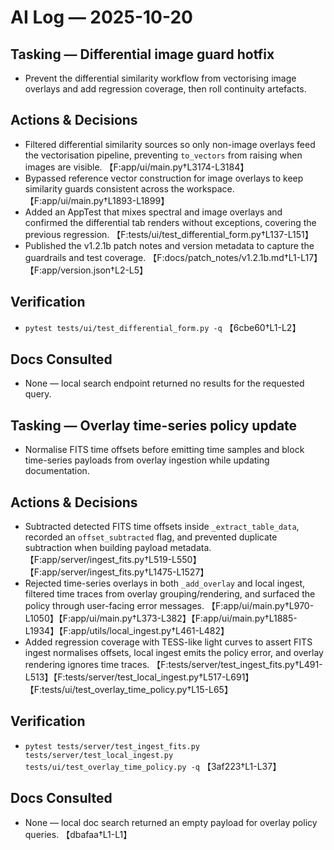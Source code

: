 # AI Log — 2025-10-20

## Tasking — Differential image guard hotfix
- Prevent the differential similarity workflow from vectorising image overlays and add regression coverage, then roll continuity artefacts.

## Actions & Decisions
- Filtered differential similarity sources so only non-image overlays feed the vectorisation pipeline, preventing `to_vectors` from raising when images are visible. 【F:app/ui/main.py†L3174-L3184】
- Bypassed reference vector construction for image overlays to keep similarity guards consistent across the workspace. 【F:app/ui/main.py†L1893-L1899】
- Added an AppTest that mixes spectral and image overlays and confirmed the differential tab renders without exceptions, covering the previous regression. 【F:tests/ui/test_differential_form.py†L137-L151】
- Published the v1.2.1b patch notes and version metadata to capture the guardrails and test coverage. 【F:docs/patch_notes/v1.2.1b.md†L1-L17】【F:app/version.json†L2-L5】

## Verification
- `pytest tests/ui/test_differential_form.py -q` 【6cbe60†L1-L2】

## Docs Consulted
- None — local search endpoint returned no results for the requested query.

## Tasking — Overlay time-series policy update
- Normalise FITS time offsets before emitting time samples and block time-series payloads from overlay ingestion while updating documentation.

## Actions & Decisions
- Subtracted detected FITS time offsets inside `_extract_table_data`, recorded an `offset_subtracted` flag, and prevented duplicate subtraction when building payload metadata. 【F:app/server/ingest_fits.py†L519-L550】【F:app/server/ingest_fits.py†L1475-L1527】
- Rejected time-series overlays in both `_add_overlay` and local ingest, filtered time traces from overlay grouping/rendering, and surfaced the policy through user-facing error messages. 【F:app/ui/main.py†L970-L1050】【F:app/ui/main.py†L373-L382】【F:app/ui/main.py†L1885-L1934】【F:app/utils/local_ingest.py†L461-L482】
- Added regression coverage with TESS-like light curves to assert FITS ingest normalises offsets, local ingest emits the policy error, and overlay rendering ignores time traces. 【F:tests/server/test_ingest_fits.py†L491-L513】【F:tests/server/test_local_ingest.py†L517-L691】【F:tests/ui/test_overlay_time_policy.py†L15-L65】

## Verification
- `pytest tests/server/test_ingest_fits.py tests/server/test_local_ingest.py tests/ui/test_overlay_time_policy.py -q` 【3af223†L1-L37】

## Docs Consulted
- None — local doc search returned an empty payload for overlay policy queries. 【dbafaa†L1-L1】
